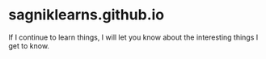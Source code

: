 # sagniklearns.github.io
If I continue to learn things, I will let you know about the interesting things I get to know.
